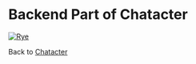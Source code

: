 # Backend Part of Chatacter

[![Rye](https://img.shields.io/endpoint?url=https://raw.githubusercontent.com/astral-sh/rye/main/artwork/badge.json)](https://rye-up.com)

Back to [Chatacter](https://github.com/AlphaSphereDotAI/chatacter)

